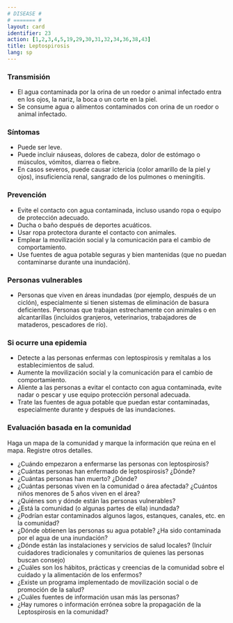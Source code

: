 ```yaml
---
# DISEASE #
# ======= #
layout: card
identifier: 23
action: [1,2,3,4,5,19,29,30,31,32,34,36,38,43]
title: Leptospirosis
lang: sp
---
```


### Transmisión

- El agua contaminada por la orina de un roedor o animal infectado entra en los ojos, la nariz, la boca o un corte en la piel.
- Se consume agua o alimentos contaminados con orina de un roedor o animal infectado.

### Síntomas

- Puede ser leve.
- Puede incluir náuseas, dolores de cabeza, dolor de estómago o músculos, vómitos, diarrea o fiebre.
- En casos severos, puede causar ictericia (color amarillo de la piel y ojos), insuficiencia renal, sangrado de los pulmones o meningitis.

### Prevención

- Evite el contacto con agua contaminada, incluso usando ropa o equipo de protección adecuado.
- Ducha o baño después de deportes acuáticos.
- Usar ropa protectora durante el contacto con animales.
- Emplear la movilización social y la comunicación para el cambio de comportamiento.
- Use fuentes de agua potable seguras y bien mantenidas (que no puedan contaminarse durante una inundación).

### Personas vulnerables

- Personas que viven en áreas inundadas (por ejemplo, después de un ciclón), especialmente si tienen sistemas de eliminación de basura deficientes. Personas que trabajan estrechamente con animales o en alcantarillas (incluidos granjeros, veterinarios, trabajadores de mataderos, pescadores de río).

### Si ocurre una epidemia

- Detecte a las personas enfermas con leptospirosis y remítalas a los establecimientos de salud.
- Aumente la movilización social y la comunicación para el cambio de comportamiento.
- Aliente a las personas a evitar el contacto con agua contaminada, evite nadar o pescar y use equipo protección personal adecuada.
- Trate las fuentes de agua potable que puedan estar contaminadas, especialmente durante y después de las inundaciones.

### Evaluación basada en la comunidad

Haga un mapa de la comunidad y marque la información que reúna en el mapa. Registre otros detalles.
- ¿Cuándo empezaron a enfermarse las personas con leptospirosis?
- ¿Cuántas personas han enfermado de leptospirosis? ¿Dónde?
- ¿Cuántas personas han muerto? ¿Dónde?
- ¿Cuántas personas viven en la comunidad o área afectada? ¿Cuántos niños menores de 5 años viven en el área?
- ¿Quiénes son y dónde están las personas vulnerables?
- ¿Está la comunidad (o algunas partes de ella) inundada?
- ¿Podrían estar contaminados algunos lagos, estanques, canales, etc. en la comunidad?
- ¿Dónde obtienen las personas su agua potable? ¿Ha sido contaminada por el agua de una inundación?
- ¿Dónde están las instalaciones y servicios de salud locales? (Incluir cuidadores tradicionales y comunitarios de quienes las personas buscan consejo)
- ¿Cuáles son los hábitos, prácticas y creencias de la comunidad sobre el cuidado y la alimentación de los enfermos?
- ¿Existe un programa implementado de movilización social o de promoción de la salud?
- ¿Cuáles fuentes de información usan más las personas?
- ¿Hay rumores o información errónea sobre la propagación de la Leptospirosis en la comunidad?
